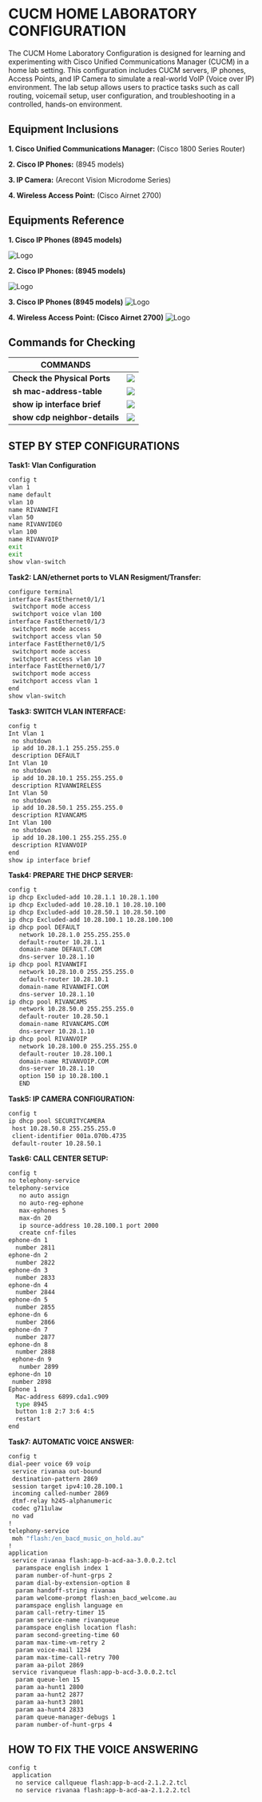 
# CUCM HOME LABORATORY CONFIGURATION

The CUCM Home Laboratory Configuration is designed for learning and experimenting with Cisco Unified Communications Manager (CUCM) in a home lab setting. This configuration includes CUCM servers, IP phones, Access Points, and IP Camera to simulate a real-world VoIP (Voice over IP) environment. The lab setup allows users to practice tasks such as call routing, voicemail setup, user configuration, and troubleshooting in a controlled, hands-on environment. 

##  Equipment Inclusions

**1. Cisco Unified Communications Manager:** (Cisco 1800 Series Router)

**2. Cisco IP Phones:**  (8945 models)

**3. IP Camera:** (Arecont Vision Microdome Series)

**4. Wireless Access Point:** (Cisco Airnet 2700)

## Equipments Reference

**1. Cisco IP Phones (8945 models)**



![Logo](https://www.cisco.com/c/dam/en/us/support/web/images/series/routers-1800-series-integrated-services-routers-isr-alternate3.jpg)

**2. Cisco IP Phones: (8945 models)**

![Logo](https://commswarehouse.co.uk/wp-content/uploads/2017/10/Cisco_8945_IP_GradeA-7-of-7.jpg)

**3. Cisco IP Phones (8945 models)**
![Logo](https://www.identisys.com/images/shared/product-images/microdome2.png?sfvrsn=196daf4b_2)

**4. Wireless Access Point: (Cisco Airnet 2700)**
![Logo](https://c1.neweggimages.com/ProductImage/A389_1_201708031059793619.jpg)

## Commands for Checking

| **COMMANDS**            |                                                                 |
| ----------------- | ------------------------------------------------------------------ |
| **Check the Physical Ports** | ![](https://codaio.imgix.net/docs/F82M8FTNDh/blobs/bl-FcdHNq0DvB/b86de24426e9e93bc28aac0987a1660346a4dd2ec0936dd11b44f7babd3970c361b42b22bc3e0fb3794a7e4aede83c1447d7a4f1e98c55d3708cf1c9961ac95d6f78cc2653bbd9c91a556efdc1190dd8449011fc7284d87312570158f1650eb1e4e53a5f?fit=max&fm=webp&lossless=true)  |
| **sh mac-address-table** | ![](https://codaio.imgix.net/docs/F82M8FTNDh/blobs/bl-3bU1F8R4au/dd69fe10ba8278ff2cab6546e0a867d5f67e0d0463c09dc5f9352842ba6d3923408d6b0a4403531db3209b618c817655dc50cafcb742829178728aa04f6139432aea6bc1f3dd4d9df03e49f8b37be7c3b76423b8c0e2ac7ad658f03da769b1212351757c?fit=max&fm=webp&lossless=true) |
| **show ip interface brief** | ![](https://codaio.imgix.net/docs/F82M8FTNDh/blobs/bl-tjcHS9t1In/552e1a13a61566dace8e70c2bade3d2c0a93751c5eff29571281d66a1c76dc663ecb0806b950444eb8b5c84d2920d87a4cf4d83652c85d02a9ea27366a64250b7cef5601f7853f4820c4e36ef5ff99022a19a3170c5e77b7b453f8d0a28ad49da5f94bc4?fit=max&fm=webp&lossless=true)  |
| **show cdp neighbor-details** | ![](https://codaio.imgix.net/docs/F82M8FTNDh/blobs/bl-Ei2YHdP3MB/52080d045e54f13a460e0489f04ae2f4a6b09d51b1f284f8c47d4c4322542bbd1ccef9ae16bc90996f4b1147b7efa6274a587ebcc1ba6ee085b4976daecf9f8bba0214cd72786eed90d04e595d241111938d7649832fe58f5a54e5a9bd387463831599d5?fit=max&fm=webp&lossless=true)  |


## STEP BY STEP CONFIGURATIONS

**Task1: Vlan Configuration**
```bash
config t
vlan 1
name default
vlan 10
name RIVANWIFI
vlan 50
name RIVANVIDEO
vlan 100
name RIVANVOIP
exit
exit
show vlan-switch

```

**Task2: LAN/ethernet ports to VLAN Resigment/Transfer:**
```bash
configure terminal
interface FastEthernet0/1/1 
 switchport mode access
 switchport voice vlan 100
interface FastEthernet0/1/3 
 switchport mode access
 switchport access vlan 50
interface FastEthernet0/1/5 
 switchport mode access
 switchport access vlan 10
interface FastEthernet0/1/7 
 switchport mode access
 switchport access vlan 1
end
show vlan-switch
```


**Task3: SWITCH VLAN INTERFACE:**
```bash
config t
Int Vlan 1
 no shutdown
 ip add 10.28.1.1 255.255.255.0
 description DEFAULT
Int Vlan 10
 no shutdown
 ip add 10.28.10.1 255.255.255.0
 description RIVANWIRELESS
Int Vlan 50
 no shutdown
 ip add 10.28.50.1 255.255.255.0
 description RIVANCAMS
Int Vlan 100
 no shutdown
 ip add 10.28.100.1 255.255.255.0
 description RIVANVOIP
end
show ip interface brief
```

**Task4: PREPARE THE DHCP SERVER:**
```bash
config t
ip dhcp Excluded-add 10.28.1.1 10.28.1.100
ip dhcp Excluded-add 10.28.10.1 10.28.10.100
ip dhcp Excluded-add 10.28.50.1 10.28.50.100
ip dhcp Excluded-add 10.28.100.1 10.28.100.100
ip dhcp pool DEFAULT
   network 10.28.1.0 255.255.255.0
   default-router 10.28.1.1
   domain-name DEFAULT.COM
   dns-server 10.28.1.10
ip dhcp pool RIVANWIFI
   network 10.28.10.0 255.255.255.0
   default-router 10.28.10.1
   domain-name RIVANWIFI.COM
   dns-server 10.28.1.10
ip dhcp pool RIVANCAMS
   network 10.28.50.0 255.255.255.0
   default-router 10.28.50.1
   domain-name RIVANCAMS.COM
   dns-server 10.28.1.10
ip dhcp pool RIVANVOIP
   network 10.28.100.0 255.255.255.0
   default-router 10.28.100.1
   domain-name RIVANVOIP.COM
   dns-server 10.28.1.10
   option 150 ip 10.28.100.1   
   END
```

**Task5: IP CAMERA CONFIGURATION:**
```bash
config t
ip dhcp pool SECURITYCAMERA
 host 10.28.50.8 255.255.255.0
 client-identifier 001a.070b.4735
 default-router 10.28.50.1
```

**Task6: CALL CENTER SETUP:**
```bash
config t   
no telephony-service
telephony-service
   no auto assign
   no auto-reg-ephone
   max-ephones 5
   max-dn 20
   ip source-address 10.28.100.1 port 2000
   create cnf-files
ephone-dn 1
  number 2811
ephone-dn 2
  number 2822
ephone-dn 3
  number 2833
ephone-dn 4
  number 2844
ephone-dn 5
  number 2855
ephone-dn 6
  number 2866
ephone-dn 7
  number 2877
ephone-dn 8
  number 2888
 ephone-dn 9
   number 2899
ephone-dn 10
 number 2898
Ephone 1
  Mac-address 6899.cda1.c909
  type 8945
  button 1:8 2:7 3:6 4:5
  restart
end
```

**Task7: AUTOMATIC VOICE ANSWER:**
```bash
config t
dial-peer voice 69 voip
 service rivanaa out-bound
 destination-pattern 2869
 session target ipv4:10.28.100.1
 incoming called-number 2869
 dtmf-relay h245-alphanumeric
 codec g711ulaw
 no vad
!
telephony-service
 moh "flash:/en_bacd_music_on_hold.au"
!
application
 service rivanaa flash:app-b-acd-aa-3.0.0.2.tcl
  paramspace english index 1        
  param number-of-hunt-grps 2
  param dial-by-extension-option 8
  param handoff-string rivanaa
  param welcome-prompt flash:en_bacd_welcome.au
  paramspace english language en
  param call-retry-timer 15
  param service-name rivanqueue
  paramspace english location flash:
  param second-greeting-time 60
  param max-time-vm-retry 2
  param voice-mail 1234
  param max-time-call-retry 700
  param aa-pilot 2869
 service rivanqueue flash:app-b-acd-3.0.0.2.tcl
  param queue-len 15
  param aa-hunt1 2800
  param aa-hunt2 2877
  param aa-hunt3 2801
  param aa-hunt4 2833
  param queue-manager-debugs 1
  param number-of-hunt-grps 4
```


## HOW TO FIX THE VOICE ANSWERING 

```bash
config t
 application
  no service callqueue flash:app-b-acd-2.1.2.2.tcl
  no service rivanaa flash:app-b-acd-aa-2.1.2.2.tcl
```
 

